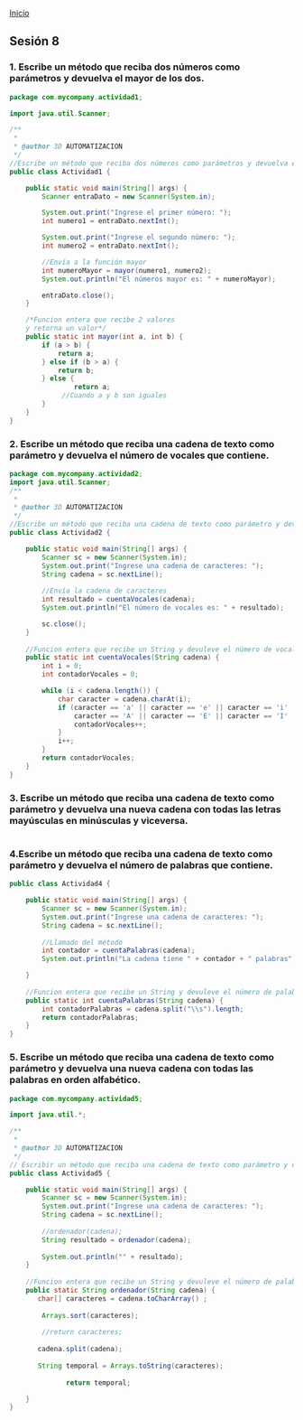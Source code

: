 <!-- No borrar o modificar -->
[Inicio](./index.md)

## Sesión 8 


<!-- Su documentación aquí -->

### 1. Escribe un método que reciba dos números como parámetros y devuelva el mayor de los dos.

```java
package com.mycompany.actividad1;

import java.util.Scanner;

/**
 *
 * @author 3D AUTOMATIZACION
 */
//Escribe un método que reciba dos números como parámetros y devuelva el mayor de los dos.
public class Actividad1 {

    public static void main(String[] args) {
        Scanner entraDato = new Scanner(System.in);

        System.out.print("Ingrese el primer número: ");
        int numero1 = entraDato.nextInt();

        System.out.print("Ingrese el segundo número: ");
        int numero2 = entraDato.nextInt();

        //Envía a la función mayor 
        int numeroMayor = mayor(numero1, numero2);
        System.out.println("El números mayor es: " + numeroMayor);

        entraDato.close();
    }

    /*Funcion entera que recibe 2 valores
    y retorna un valor*/
    public static int mayor(int a, int b) {
        if (a > b) {
            return a;
        } else if (b > a) {
            return b;
        } else {
                return a;
             //Cuando a y b son iguales
        }
    }
}

```

### 2. Escribe un método que reciba una cadena de texto como parámetro y devuelva el número de vocales que contiene.

```java
package com.mycompany.actividad2;
import java.util.Scanner;
/**
 *
 * @author 3D AUTOMATIZACION
 */
//Escribe un método que reciba una cadena de texto como parámetro y devuelva el número de vocales que contiene.
public class Actividad2 {

    public static void main(String[] args) {
        Scanner sc = new Scanner(System.in);
        System.out.print("Ingrese una cadena de caracteres: ");
        String cadena = sc.nextLine();
        
        //Envía la cadena de caracteres
        int resultado = cuentaVocales(cadena);
        System.out.println("El número de vocales es: " + resultado);

        sc.close();
    }
    
    //Funcion entera que recibe un String y devuleve el número de vocales
    public static int cuentaVocales(String cadena) {
        int i = 0;
        int contadorVocales = 0;

        while (i < cadena.length()) {
            char caracter = cadena.charAt(i);
            if (caracter == 'a' || caracter == 'e' || caracter == 'i' || caracter == 'o' || caracter == 'u' ||
                caracter == 'A' || caracter == 'E' || caracter == 'I' || caracter == 'O' || caracter == 'U') {
                contadorVocales++;
            }
            i++;
        }
        return contadorVocales;
    }
}

```

### 3. Escribe un método que reciba una cadena de texto como parámetro y devuelva una nueva cadena con todas las letras mayúsculas en minúsculas y viceversa.

```java

```

### 4.Escribe un método que reciba una cadena de texto como parámetro y devuelva el número de palabras que contiene.

```java
public class Actividad4 {

    public static void main(String[] args) {
        Scanner sc = new Scanner(System.in);
        System.out.print("Ingrese una cadena de caracteres: ");
        String cadena = sc.nextLine();
        
        //Llamado del método
        int contador = cuentaPalabras(cadena);
        System.out.println("La cadena tiene " + contador + " palabras");

    }
    
    //Funcion entera que recibe un String y devuleve el número de palabras
    public static int cuentaPalabras(String cadena) {
        int contadorPalabras = cadena.split("\\s").length;
        return contadorPalabras;
    }
}

```

### 5. Escribe un método que reciba una cadena de texto como parámetro y devuelva una nueva cadena con todas las palabras en orden alfabético.

```java
package com.mycompany.actividad5;

import java.util.*;

/**
 *
 * @author 3D AUTOMATIZACION
 */
// Escribir un método que reciba una cadena de texto como parámetro y devuelva una cadena con todas las palabras en orden alfabético
public class Actividad5 {

    public static void main(String[] args) {
        Scanner sc = new Scanner(System.in);
        System.out.print("Ingrese una cadena de caracteres: ");
        String cadena = sc.nextLine();
        
        //ordenador(cadena);
        String resultado = ordenador(cadena);
       
        System.out.println("" + resultado);
    }
    
    //Funcion entera que recibe un String y devuleve el número de palabras
    public static String ordenador(String cadena) {
       char[] caracteres = cadena.toCharArray() ;
              
        Arrays.sort(caracteres);
                     
        //return caracteres;
       
       cadena.split(cadena);
       
       String temporal = Arrays.toString(caracteres);
           
              return temporal;

    }
}

```
